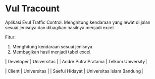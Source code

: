 # Vul Tracount
Aplikasi Evul Traffic Control. Menghitung kendaraan yang lewat di jalan sesuai jenisnya dan dibagikan hasilnya menjadi excel.

Fitur:
1. Menghitung kendaraan sesuai jenisnya.
2. Membagikan hasil menjadi tabel excel.

| Developer           | Universitas       |
| Andre Putra Pratama | Telkom University |

| Client         | Universitas               |
| Saeful Hidayat | Universitas Islam Bandung |